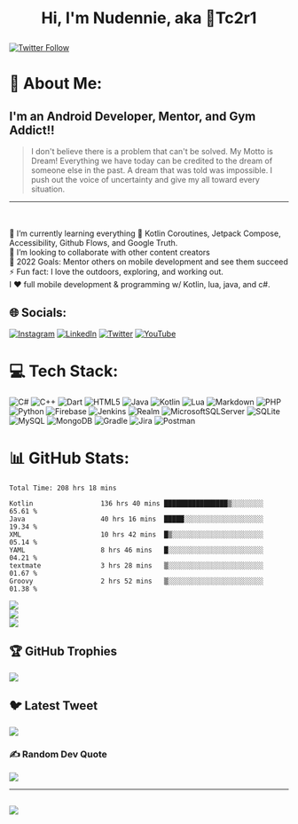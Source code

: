 # <p align="center"> Hi, I'm Nudennie, aka 👾Tc2r1</p>
[![Twitter Follow](https://img.shields.io/twitter/follow/Tc2r1?color=1DA1F2&logo=twitter&style=for-the-badge)](https://twitter.com/intent/follow?original_referer=https%3A%2F%2Fgithub.com%2FTc2r1&screen_name=Tc2r1)
<br />
# 💫 About Me:
I'm an Android Developer, Mentor, and Gym Addict!!
---

>I don't believe there is a problem that can't be solved.  My Motto is Dream! Everything we have today can be credited to the dream of someone else in the past. A dream that was told was impossible. I push out the voice of uncertainty and give my all toward every situation.

---
<br><br>    🌱 I’m currently learning everything 🤣 Kotlin Coroutines, Jetpack Compose, Accessibility, Github Flows, and Google Truth.<br>    👯 I’m looking to collaborate with other content creators<br>    🥅 2022 Goals: Mentor others on mobile development and see them succeed<br>    ⚡ Fun fact: I love the outdoors, exploring, and working out.<br>    I ❤️ full mobile development & programming w/ Kotlin, lua, java, and c#.<br>


## 🌐 Socials:
[![Instagram](https://img.shields.io/badge/Instagram-%23E4405F.svg?logo=Instagram&logoColor=white)](https://instagram.com/Tc2r) [![LinkedIn](https://img.shields.io/badge/LinkedIn-%230077B5.svg?logo=linkedin&logoColor=white)](https://linkedin.com/in/nudennie) [![Twitter](https://img.shields.io/badge/Twitter-%231DA1F2.svg?logo=Twitter&logoColor=white)](https://twitter.com/Tc2r1) [![YouTube](https://img.shields.io/badge/YouTube-%23FF0000.svg?logo=YouTube&logoColor=white)](https://youtube.com/@zero2Champion) 

# 💻 Tech Stack:
![C#](https://img.shields.io/badge/c%23-%23239120.svg?style=for-the-badge&logo=c-sharp&logoColor=white) ![C++](https://img.shields.io/badge/c++-%2300599C.svg?style=for-the-badge&logo=c%2B%2B&logoColor=white) ![Dart](https://img.shields.io/badge/dart-%230175C2.svg?style=for-the-badge&logo=dart&logoColor=white) ![HTML5](https://img.shields.io/badge/html5-%23E34F26.svg?style=for-the-badge&logo=html5&logoColor=white) ![Java](https://img.shields.io/badge/java-%23ED8B00.svg?style=for-the-badge&logo=java&logoColor=white) ![Kotlin](https://img.shields.io/badge/kotlin-%230095D5.svg?style=for-the-badge&logo=kotlin&logoColor=white) ![Lua](https://img.shields.io/badge/lua-%232C2D72.svg?style=for-the-badge&logo=lua&logoColor=white) ![Markdown](https://img.shields.io/badge/markdown-%23000000.svg?style=for-the-badge&logo=markdown&logoColor=white) ![PHP](https://img.shields.io/badge/php-%23777BB4.svg?style=for-the-badge&logo=php&logoColor=white) ![Python](https://img.shields.io/badge/python-3670A0?style=for-the-badge&logo=python&logoColor=ffdd54) ![Firebase](https://img.shields.io/badge/firebase-%23039BE5.svg?style=for-the-badge&logo=firebase) ![Jenkins](https://img.shields.io/badge/jenkins-%232C5263.svg?style=for-the-badge&logo=jenkins&logoColor=white) ![Realm](https://img.shields.io/badge/Realm-39477F?style=for-the-badge&logo=realm&logoColor=white) ![MicrosoftSQLServer](https://img.shields.io/badge/Microsoft%20SQL%20Sever-CC2927?style=for-the-badge&logo=microsoft%20sql%20server&logoColor=white) ![SQLite](https://img.shields.io/badge/sqlite-%2307405e.svg?style=for-the-badge&logo=sqlite&logoColor=white) ![MySQL](https://img.shields.io/badge/mysql-%2300f.svg?style=for-the-badge&logo=mysql&logoColor=white) ![MongoDB](https://img.shields.io/badge/MongoDB-%234ea94b.svg?style=for-the-badge&logo=mongodb&logoColor=white) ![Gradle](https://img.shields.io/badge/Gradle-02303A.svg?style=for-the-badge&logo=Gradle&logoColor=white) ![Jira](https://img.shields.io/badge/jira-%230A0FFF.svg?style=for-the-badge&logo=jira&logoColor=white) ![Postman](https://img.shields.io/badge/Postman-FF6C37?style=for-the-badge&logo=postman&logoColor=white)

# 📊 GitHub Stats:
<!--START_SECTION:waka-->

```text
Total Time: 208 hrs 18 mins

Kotlin                 136 hrs 40 mins ████████████████▒░░░░░░░░   65.61 %
Java                   40 hrs 16 mins  █████░░░░░░░░░░░░░░░░░░░░   19.34 %
XML                    10 hrs 42 mins  █▒░░░░░░░░░░░░░░░░░░░░░░░   05.14 %
YAML                   8 hrs 46 mins   █░░░░░░░░░░░░░░░░░░░░░░░░   04.21 %
textmate               3 hrs 28 mins   ▒░░░░░░░░░░░░░░░░░░░░░░░░   01.67 %
Groovy                 2 hrs 52 mins   ▒░░░░░░░░░░░░░░░░░░░░░░░░   01.38 %
```

<!--END_SECTION:waka-->


![](https://github-readme-stats.vercel.app/api?username=Tc2r1&theme=algolia&hide_border=false&include_all_commits=true&count_private=true)<br/>
![](https://github-readme-streak-stats.herokuapp.com/?user=Tc2r1&theme=algolia&hide_border=false)<br/>
![](https://github-readme-stats.vercel.app/api/top-langs/?username=Tc2r1&theme=algolia&hide_border=false&include_all_commits=true&count_private=true&layout=compact)
 

## 🏆 GitHub Trophies
![](https://github-profile-trophy.vercel.app/?username=Tc2r1&theme=algolia&no-frame=false&no-bg=false&margin-w=4)

## 🐦 Latest Tweet
[![](https://gtce.itsvg.in/api?username=Tc2r1)](https://github.com/VishwaGauravIn/github-twitter-card-embed)

### ✍️ Random Dev Quote
![](https://quotes-github-readme.vercel.app/api?type=vetical&theme=radical)

---
[![](https://visitcount.itsvg.in/api?id=Tc2r1&icon=0&color=2)](https://visitcount.itsvg.in)
---
